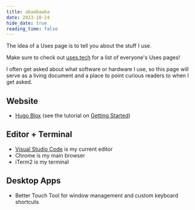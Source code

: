 ```yaml
---
title: abaabaaba
date: 2023-10-24
hide_date: true
reading_time: false
---
```


The idea of a Uses page is to tell you about the stuff I use.

Make sure to check out [uses.tech](https://uses.tech/) for a list of everyone's Uses pages!

I often get asked about what software or hardware I use, so this page will serve as a living document and a place to point curious readers to when I get asked.

## Website

- [Hugo Blox](https://hugoblox.com) (see the tutorial on [Getting Started](/blog/get-started/))

## Editor + Terminal

- [Visual Studio Code](https://code.visualstudio.com/) is my current editor
- Chrome is my main browser
- iTerm2 is my terminal

## Desktop Apps

- Better Touch Tool for window management and custom keyboard shortcuts

